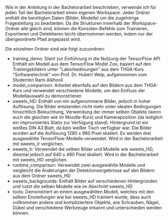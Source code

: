 Wie in der Anleitung in der Bachelorarbeit beschrieben, verwende ich für jeden Teil der Bachelorarbeit einen eigenen Workspace. Jeder Ordner enthält die benötigten Daten (Bilder, Modelle) um die zugehörige Fragestellung zu bearbeiten.
Da die Strukturen innerhalb der Workspace-Ordner alle gleich sind, können die Konsolen-Befehle zum Trainieren, Exportieren und Detektieren leicht übernommen werden, indem nur der übergeordnete Pfad angepasst wird. 

Die einzelnen Ordner sind wie folgt zuzuordnen:

- training_demo:	  Dient zur Einführung in die Nutzung der TensorFlow API 
					  Enthält ein Modell aus dem TensorFlow Model Zoo, basiert auf den Trainingsbildern unter "Laborbedinungen" aus dem THGA-Kurs "Softwaretechnik" von Prof. Dr. Hubert Welp, aufgenommen vom Studenten Rami Alkhooli
- model_comparison:	  Arbeitet ebenfalls auf den Bildern aus dem THGA-Kurs und verwendet verschiedene Modelle, um den Einfluss der Modellauswahl zu demonstrieren
- sweets_HD:		  Enthält von mir aufgenommene Bilder, jedoch in hoher Auflösung. Die Bilder entstanden nicht mehr unter idealen Bedingungen hinsichtlich Beleuchtung, Verwendung der immer selben Objekte (wenn auch die gleichen wie im Moodle-Kurs) und Kameraposition (da lediglich ein improvisiertes Stativ zur Verfügung stand). Hintergrund ist ein weißes DIN A3 Blatt, da kein weißer Tisch verfügbar war.
					  Die Bilder wurden auf die Auflösung 1280 x 960 Pixel skaliert. Es werden drei ausgewählte TensorFlow-Modelle verwendet. Wird in der Bachelorarbeit mit sweets_lr verglichen.
- sweets_lr:		  Verwendet die selben Bilder und Modelle wie sweets_HD, diesmal jedoch auf 640 x 480 Pixel skaliert. Wird in der Bachelorarbeit mit sweets_HD verglichen.
- runtime_comparison: Verwendet zwei ausgewählte Modelle und vergleicht die Änderungen der Detektionsergebnisse auf den Bildern aus dem Ordner sweets_HD
- sweets_backgrounds: Enthält Bilder auf verschiedenen Hintergründen und nutzt die selben Modelle wie im Abschnitt sweets_HD 
- tools:              Demonstriert an einem ausgewählten Modell, welches mit den selben Einstellungen wie bei sweets_HD trainiert wurde, dass auch vollkommen andere und kompliziertere Objekte, wie Schrauben, Nägel, Dübel und verschiedene Werkzeuge erkannt und unterschieden werden können.
